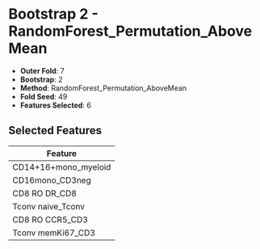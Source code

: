 # Bootstrap 2 - RandomForest_Permutation_AboveMean

- **Outer Fold**: 7
- **Bootstrap**: 2
- **Method**: RandomForest_Permutation_AboveMean
- **Fold Seed**: 49
- **Features Selected**: 6

## Selected Features

| Feature |
|---------|
| CD14+16+mono_myeloid |
| CD16mono_CD3neg |
| CD8 RO DR_CD8 |
| Tconv naive_Tconv |
| CD8 RO CCR5_CD3 |
| Tconv memKi67_CD3 |
